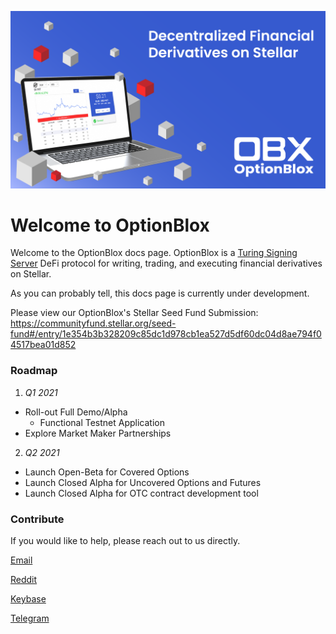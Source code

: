 ![header](_media/logo/overview.png ':size=75%')

# Welcome to OptionBlox

Welcome to the OptionBlox docs page. OptionBlox is a [Turing Signing Server](https://tss.stellar.org/) DeFi protocol for writing, trading, and executing financial derivatives on Stellar.

As you can probably tell, this docs page is currently under development. 

Please view our OptionBlox's Stellar Seed Fund Submission: https://communityfund.stellar.org/seed-fund#/entry/1e354b3b328209c85dc1d978cb1ea527d5df60dc04d8ae794f04517bea01d852


### Roadmap
 1. *Q1 2021*
   - Roll-out Full Demo/Alpha
     - Functional Testnet Application
   - Explore Market Maker Partnerships
 2. *Q2 2021*
   - Launch Open-Beta for Covered Options
   - Launch Closed Alpha for Uncovered Options and Futures
   - Launch Closed Alpha for OTC contract development tool

### Contribute

If you would like to help, please reach out to us directly.

[Email](https://www.optionblox.com/contact)

[Reddit](https://www.reddit.com/r/optionblox)

[Keybase](https://keybase.io/team/optionblox)

[Telegram](https://t.me/optionblox)
   
